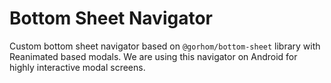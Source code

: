 # Bottom Sheet Navigator

Custom bottom sheet navigator based on `@gorhom/bottom-sheet` library with Reanimated based modals.
We are using this navigator on Android for highly interactive modal screens.
